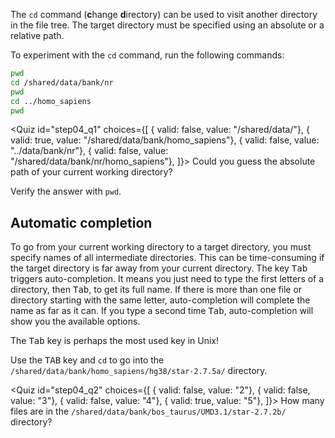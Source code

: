 <script>
import Quiz from "$components/Quiz.svelte";
</script>

The `cd` command (**c**hange **d**irectory) can be used to visit another directory in the file tree. 
The target directory must be specified using an absolute or a relative path. 

To experiment with the `cd` command, run the following commands:

```bash
pwd
cd /shared/data/bank/nr
pwd
cd ../homo_sapiens
pwd 
```

<Quiz id="step04_q1" choices={[
	{ valid: false, value: "/shared/data/"},
	{ valid: true, value: "/shared/data/bank/homo_sapiens"},
	{ valid: false, value: "../data/bank/nr"},
	{ valid: false, value: "/shared/data/bank/nr/homo_sapiens"},
]}>
	<span slot="prompt">
		Could you guess the absolute path of your current working directory?
	</span>
</Quiz>

Verify the answer with `pwd`.

## Automatic completion

To go from your current working directory to a target directory, you must specify names of all intermediate directories. This can be time-consuming if the target directory is far away from your current directory. 
The key <kbd>Tab</kbd> triggers auto-completion. It means you just need to type the first letters of a directory, then <kbd>Tab</kbd>, to get its full name. If there is more than one file or directory starting with the same letter, auto-completion will complete the name as far as it can. If you type a second time <kbd>Tab</kbd>, auto-completion will show you the available options.

The <kbd>Tab</kbd> key is perhaps the most used key in Unix!

Use the <kbd>TAB</kbd> key and `cd` to go into the `/shared/data/bank/homo_sapiens/hg38/star-2.7.5a/` directory.

<Quiz id="step04_q2" choices={[
	{ valid: false, value: "2"},
	{ valid: false, value: "3"},
	{ valid: false, value: "4"},
	{ valid: true, value: "5"},
]}>
	<span slot="prompt">
		How many files are in the `/shared/data/bank/bos_taurus/UMD3.1/star-2.7.2b/` directory?
	</span>
</Quiz>
